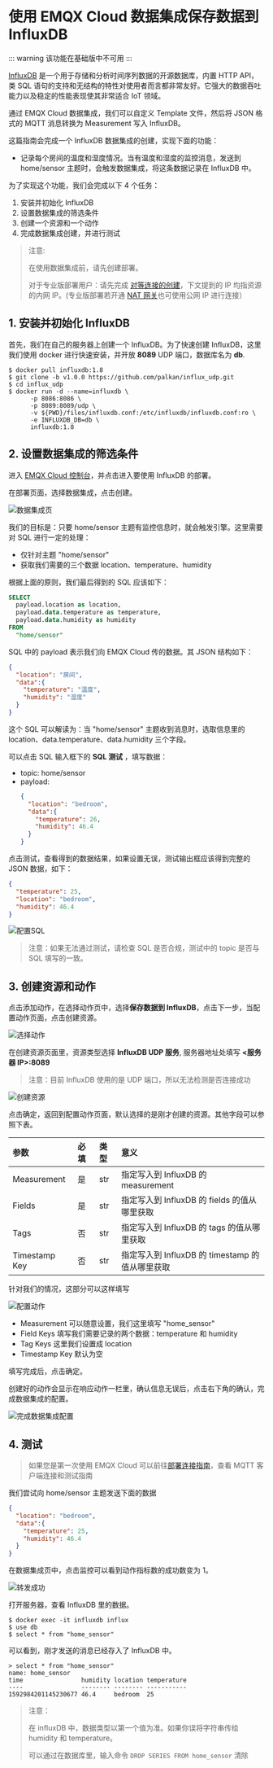 # 使用 EMQX Cloud 数据集成保存数据到 InfluxDB

::: warning
该功能在基础版中不可用
:::

[InfluxDB](https://www.influxdata.com/) 是一个用于存储和分析时间序列数据的开源数据库，内置 HTTP API，类 SQL 语句的支持和无结构的特性对使用者而言都非常友好。它强大的数据吞吐能力以及稳定的性能表现使其非常适合 IoT 领域。

通过 EMQX Cloud 数据集成，我们可以自定义 Template 文件，然后将 JSON 格式的 MQTT 消息转换为 Measurement 写入 InfluxDB。



这篇指南会完成一个 InfluxDB 数据集成的创建，实现下面的功能：

* 记录每个房间的温度和湿度情况。当有温度和湿度的监控消息，发送到 home/sensor 主题时，会触发数据集成，将这条数据记录在 InfluxDB 中。



为了实现这个功能，我们会完成以下 4 个任务：

1. 安装并初始化 InfluxDB 
2. 设置数据集成的筛选条件
3. 创建一个资源和一个动作
4. 完成数据集成创建，并进行测试

>注意:
>
>在使用数据集成前，请先创建部署。
>
>对于专业版部署用户：请先完成 [对等连接的创建](../deployments/vpc_peering.md)，下文提到的 IP 均指资源的内网 IP。(专业版部署若开通 [NAT 网关](../vas/nat-gateway.md)也可使用公网 IP 进行连接）


## 1. 安装并初始化 InfluxDB

首先，我们在自己的服务器上创建一个 InfluxDB。为了快速创建 InfluxDB，这里我们使用 docker 进行快速安装，并开放 **8089** UDP 端口，数据库名为 **db**.

```shell
$ docker pull influxdb:1.8
$ git clone -b v1.0.0 https://github.com/palkan/influx_udp.git
$ cd influx_udp
$ docker run -d --name=influxdb \
      -p 8086:8086 \
      -p 8089:8089/udp \
      -v ${PWD}/files/influxdb.conf:/etc/influxdb/influxdb.conf:ro \
      -e INFLUXDB_DB=db \
      influxdb:1.8
```



## 2. 设置数据集成的筛选条件

进入 [EMQX Cloud 控制台](https://cloud.emqx.com/console/)，并点击进入要使用 InfluxDB 的部署。

在部署页面，选择数据集成，点击创建。

![数据集成页](./_assets/view_rule_engine.png)

我们的目标是：只要 home/sensor 主题有监控信息时，就会触发引擎。这里需要对 SQL 进行一定的处理：

* 仅针对主题 "home/sensor"
* 获取我们需要的三个数据 location、temperature、humidity 

根据上面的原则，我们最后得到的 SQL 应该如下：

```sql
SELECT
  payload.location as location,
  payload.data.temperature as temperature,
  payload.data.humidity as humidity
FROM
  "home/sensor"
```

SQL 中的 payload 表示我们向 EMQX Cloud 传的数据。其 JSON 结构如下：

```json
{
  "location": "房间",
  "data":{
    "temperature": "温度",
    "humidity": "湿度"
  }
}
```
这个 SQL 可以解读为：当 "home/sensor" 主题收到消息时，选取信息里的 location、data.temperature、data.humidity 三个字段。

可以点击 SQL 输入框下的 **SQL 测试** ，填写数据：

* topic: home/sensor
* payload:
  ```json
  {
    "location": "bedroom",
    "data":{
      "temperature": 26,
      "humidity": 46.4
    }
  }
  ```
点击测试，查看得到的数据结果，如果设置无误，测试输出框应该得到完整的 JSON 数据，如下：

```json
{
  "temperature": 25,
  "location": "bedroom",
  "humidity": 46.4
}
```
![配置SQL](./_assets/influxDB_SQL_setting.png)

>注意：如果无法通过测试，请检查 SQL 是否合规，测试中的 topic 是否与 SQL 填写的一致。

  

## 3. 创建资源和动作

点击添加动作，在选择动作页中，选择**保存数据到 InfluxDB**，点击下一步，当配置动作页面，点击创建资源。

![选择动作](./_assets/add_influxDB_action02.png)

在创建资源页面里，资源类型选择 **InfluxDB UDP 服务**, 服务器地址处填写 **<服务器 IP>:8089**

>注意：目前 InfluxDB 使用的是 UDP 端口，所以无法检测是否连接成功

![创建资源](./_assets/add_influxDB_action03.png)

点击确定，返回到配置动作页面，默认选择的是刚才创建的资源。其他字段可以参照下表。

| 参数          | 必填 | 类型 | 意义                                            |
| :------------ | :--- | :--- | :---------------------------------------------- |
| Measurement   | 是   | str  | 指定写入到 InfluxDB 的  measurement             |
| Fields        | 是   | str  | 指定写入到 InfluxDB 的 fields 的值从哪里获取    |
| Tags          | 否   | str  | 指定写入到 InfluxDB 的 tags 的值从哪里获取      |
| Timestamp Key | 否   | str  | 指定写入到 InfluxDB 的 timestamp 的值从哪里获取 |

针对我们的情况，这部分可以这样填写

![配置动作](./_assets/add_influxDB_action04.png)

* Measurement 可以随意设置，我们这里填写 "home_sensor"
* Field Keys 填写我们需要记录的两个数据：temperature 和 humidity
* Tag Keys 这里我们设置成 location
* Timestamp Key 默认为空

填写完成后，点击确定。

创建好的动作会显示在响应动作一栏里，确认信息无误后，点击右下角的确认，完成数据集成的配置。

![完成数据集成配置](./_assets/add_influxDB_action05.png)



## 4. 测试

>如果您是第一次使用 EMQX Cloud 可以前往[部署连接指南](../connect_to_deployments/overview.md)，查看 MQTT 客户端连接和测试指南

我们尝试向 home/sensor 主题发送下面的数据

```json
{
  "location": "bedroom",
  "data":{
    "temperature": 25,
    "humidity": 46.4
  }
}
```
在数据集成页中，点击监控可以看到动作指标数的成功数变为 1。

![转发成功](./_assets/test_rule_engine_influxDB.png)

打开服务器，查看 InfluxDB 里的数据。

```shell
$ docker exec -it influxdb influx
$ use db
$ select * from "home_sensor"
```
可以看到，刚才发送的消息已经存入了 InfluxDB 中。

```plain
> select * from "home_sensor"
name: home_sensor
time                humidity location temperature
----                -------- -------- -----------
1592984201145230677 46.4     bedroom  25
```

> 注意：
>
> 在 influxDB 中，数据类型以第一个值为准。如果你误将字符串传给 humidity 和 temperature。
>
> 可以通过在数据库里，输入命令 `DROP SERIES FROM home_sensor` 清除
